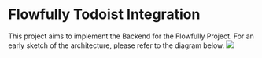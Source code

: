 # Flowfully Todoist Integration


This project aims to implement the Backend for the Flowfully Project.
For an early sketch of the architecture, please refer to the diagram below.
![](../../../../Downloads/Architecture-1.jpg)